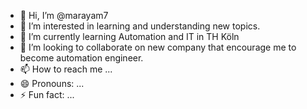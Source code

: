 - 👋 Hi, I’m @marayam7
- 👀 I’m interested in learning and understanding new topics.
- 🌱 I’m currently learning Automation and IT in TH Köln
- 💞️ I’m looking to collaborate on new company that encourage me to become automation engineer.
- 📫 How to reach me ...
- 😄 Pronouns: ...
- ⚡ Fun fact: ...

<!---
marayam7/marayam7 is a ✨ special ✨ repository because its `README.md` (this file) appears on your GitHub profile.
You can click the Preview link to take a look at your changes.
--->
